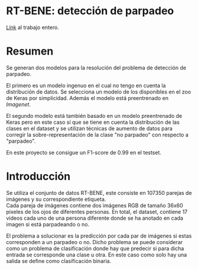 # RT-BENE: detección de parpadeo

[Link](docs/out/informe.pdf) al trabajo entero.

Resumen
=======

Se generan dos modelos para la resolución del problema de detección de
parpadeo.

El primero es un modelo ingenuo en el cual no tengo en cuenta la
distribución de datos. Se selecciona un modelo de los disponibles en el
zoo de Keras por simplicidad. Además el modelo está preentrenado en
*Imagenet.*

El segundo modelo está también basado en un modelo preentrenado de Keras
pero en este caso sí que se tiene en cuenta la distribución de las
clases en el dataset y se utilizan técnicas de aumento de datos para
corregir la sobre-representación de la clase "no parpadeo" con respecto
a "parpadeo".

En este proyecto se consigue un F1-score de 0.99 en el testset.

Introducción
============

Se utiliza el conjunto de datos RT-BENE, este consiste en 107350 parejas
de imágenes y su correspondiente etiqueta.\
Cada pareja de imágenes contiene dos imágenes RGB de tamaño 36x60
pixeles de los ojos de diferentes personas. En total, el dataset,
contiene 17 videos cada uno de una persona diferente donde se ha anotado
en cada imagen si está parpadeando o no.

El problema a solucionar es la predicción por cada par de imágenes si
estas corresponden a un parpadeo o no. Dicho problema se puede
considerar como un problema de clasificación donde hay que predecir si
para dicha entrada se corresponde una clase u otra. En este caso como
solo hay una salida se define como clasificación binaria.
